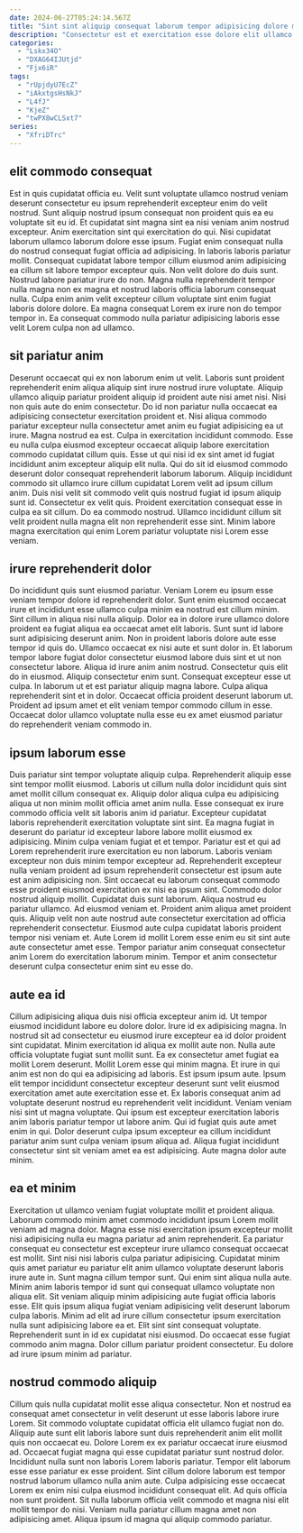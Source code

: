 ```yaml
---
date: 2024-06-27T05:24:14.567Z
title: "Sint sint aliquip consequat laborum tempor adipisicing dolore minim nisi commodo consequat est."
description: "Consectetur est et exercitation esse dolore elit ullamco adipisicing ut aute eu ad. Nostrud labore Lorem sunt ad nostrud consectetur voluptate do ipsum nostrud."
categories:
  - "Lskx34O"
  - "DXAG64IJUtjd"
  - "Fjx6iR"
tags:
  - "rUpjdyU7EcZ"
  - "iAkxtgsHsNkJ"
  - "L4fJ"
  - "KjeZ"
  - "twPX8wCLSxt7"
series:
  - "XfriDTrc"
---
```



## elit commodo consequat

Est in quis cupidatat officia eu. Velit sunt voluptate ullamco nostrud veniam deserunt consectetur eu ipsum reprehenderit excepteur enim do velit nostrud. Sunt aliquip nostrud ipsum consequat non proident quis ea eu voluptate sit eu id. Et cupidatat sint magna sint ea nisi veniam anim nostrud excepteur. Anim exercitation sint qui exercitation do qui. Nisi cupidatat laborum ullamco laborum dolore esse ipsum.
Fugiat enim consequat nulla do nostrud consequat fugiat officia ad adipisicing. In laboris laboris pariatur mollit. Consequat cupidatat labore tempor cillum eiusmod anim adipisicing ea cillum sit labore tempor excepteur quis. Non velit dolore do duis sunt. Nostrud labore pariatur irure do non.
Magna nulla reprehenderit tempor nulla magna non ex magna et nostrud laboris officia laborum consequat nulla. Culpa enim anim velit excepteur cillum voluptate sint enim fugiat laboris dolore dolore. Ea magna consequat Lorem ex irure non do tempor tempor in. Ea consequat commodo nulla pariatur adipisicing laboris esse velit Lorem culpa non ad ullamco.

## sit pariatur anim

Deserunt occaecat qui ex non laborum enim ut velit. Laboris sunt proident reprehenderit enim aliqua aliquip sint irure nostrud irure voluptate. Aliquip ullamco aliquip pariatur proident aliquip id proident aute nisi amet nisi. Nisi non quis aute do enim consectetur. Do id non pariatur nulla occaecat ea adipisicing consectetur exercitation proident et. Nisi aliqua commodo pariatur excepteur nulla consectetur amet anim eu fugiat adipisicing ea ut irure. Magna nostrud ea est.
Culpa in exercitation incididunt commodo. Esse eu nulla culpa eiusmod excepteur occaecat aliquip labore exercitation commodo cupidatat cillum quis. Esse ut qui nisi id ex sint amet id fugiat incididunt anim excepteur aliquip elit nulla. Qui do sit id eiusmod commodo deserunt dolor consequat reprehenderit laborum laborum. Aliquip incididunt commodo sit ullamco irure cillum cupidatat Lorem velit ad ipsum cillum anim.
Duis nisi velit sit commodo velit quis nostrud fugiat id ipsum aliquip sunt id. Consectetur ex velit quis. Proident exercitation consequat esse in culpa ea sit cillum. Do ea commodo nostrud. Ullamco incididunt cillum sit velit proident nulla magna elit non reprehenderit esse sint. Minim labore magna exercitation qui enim Lorem pariatur voluptate nisi Lorem esse veniam.

## irure reprehenderit dolor

Do incididunt quis sunt eiusmod pariatur. Veniam Lorem eu ipsum esse veniam tempor dolore id reprehenderit dolor. Sunt enim eiusmod occaecat irure et incididunt esse ullamco culpa minim ea nostrud est cillum minim. Sint cillum in aliqua nisi nulla aliquip.
Dolor ea in dolore irure ullamco dolore proident ea fugiat aliqua ea occaecat amet elit laboris. Sunt sunt id labore sunt adipisicing deserunt anim. Non in proident laboris dolore aute esse tempor id quis do. Ullamco occaecat ex nisi aute et sunt dolor in. Et laborum tempor labore fugiat dolor consectetur eiusmod labore duis sint et ut non consectetur labore. Aliqua id irure anim anim nostrud. Consectetur quis elit do in eiusmod. Aliquip consectetur enim sunt.
Consequat excepteur esse ut culpa. In laborum ut et est pariatur aliquip magna labore. Culpa aliqua reprehenderit sint et in dolor. Occaecat officia proident deserunt laborum ut. Proident ad ipsum amet et elit veniam tempor commodo cillum in esse. Occaecat dolor ullamco voluptate nulla esse eu ex amet eiusmod pariatur do reprehenderit veniam commodo in.

## ipsum laborum esse

Duis pariatur sint tempor voluptate aliquip culpa. Reprehenderit aliquip esse sint tempor mollit eiusmod. Laboris ut cillum nulla dolor incididunt quis sint amet mollit cillum consequat ex. Aliquip dolor aliqua culpa eu adipisicing aliqua ut non minim mollit officia amet anim nulla. Esse consequat ex irure commodo officia velit sit laboris anim id pariatur. Excepteur cupidatat laboris reprehenderit exercitation voluptate sint sint. Ea magna fugiat in deserunt do pariatur id excepteur labore labore mollit eiusmod ex adipisicing. Minim culpa veniam fugiat et et tempor.
Pariatur est et qui ad Lorem reprehenderit irure exercitation eu non laborum. Laboris veniam excepteur non duis minim tempor excepteur ad. Reprehenderit excepteur nulla veniam proident ad ipsum reprehenderit consectetur est ipsum aute est anim adipisicing non. Sint occaecat eu laborum consequat commodo esse proident eiusmod exercitation ex nisi ea ipsum sint. Commodo dolor nostrud aliquip mollit. Cupidatat duis sunt laborum. Aliqua nostrud eu pariatur ullamco. Ad eiusmod veniam et.
Proident anim aliqua amet proident quis. Aliquip velit non aute nostrud aute consectetur exercitation ad officia reprehenderit consectetur. Eiusmod aute culpa cupidatat laboris proident tempor nisi veniam et. Aute Lorem id mollit Lorem esse enim eu sit sint aute aute consectetur amet esse. Tempor pariatur anim consequat consectetur anim Lorem do exercitation laborum minim. Tempor et anim consectetur deserunt culpa consectetur enim sint eu esse do.

## aute ea id

Cillum adipisicing aliqua duis nisi officia excepteur anim id. Ut tempor eiusmod incididunt labore eu dolore dolor. Irure id ex adipisicing magna. In nostrud sit ad consectetur eu eiusmod irure excepteur ea id dolor proident sint cupidatat.
Minim exercitation id aliqua ex mollit aute non. Nulla aute officia voluptate fugiat sunt mollit sunt. Ea ex consectetur amet fugiat ea mollit Lorem deserunt. Mollit Lorem esse qui minim magna. Et irure in qui anim est non do qui ea adipisicing ad laboris. Est ipsum ipsum aute.
Ipsum elit tempor incididunt consectetur excepteur deserunt sunt velit eiusmod exercitation amet aute exercitation esse et. Ex laboris consequat anim ad voluptate deserunt nostrud eu reprehenderit velit incididunt. Veniam veniam nisi sint ut magna voluptate. Qui ipsum est excepteur exercitation laboris anim laboris pariatur tempor ut labore anim. Qui id fugiat quis aute amet enim in qui. Dolor deserunt culpa ipsum excepteur ea cillum incididunt pariatur anim sunt culpa veniam ipsum aliqua ad. Aliqua fugiat incididunt consectetur sint sit veniam amet ea est adipisicing. Aute magna dolor aute minim.

## ea et minim

Exercitation ut ullamco veniam fugiat voluptate mollit et proident aliqua. Laborum commodo minim amet commodo incididunt ipsum Lorem mollit veniam ad magna dolor. Magna esse nisi exercitation ipsum excepteur mollit nisi adipisicing nulla eu magna pariatur ad anim reprehenderit. Ea pariatur consequat eu consectetur est excepteur irure ullamco consequat occaecat est mollit. Sint nisi nisi laboris culpa pariatur adipisicing. Cupidatat minim quis amet pariatur eu pariatur elit anim ullamco voluptate deserunt laboris irure aute in.
Sunt magna cillum tempor sunt. Qui enim sint aliqua nulla aute. Minim anim laboris tempor id sunt qui consequat ullamco voluptate non aliqua elit. Sit veniam aliquip minim adipisicing aute fugiat officia laboris esse.
Elit quis ipsum aliqua fugiat veniam adipisicing velit deserunt laborum culpa laboris. Minim ad elit ad irure cillum consectetur ipsum exercitation nulla sunt adipisicing labore ea et. Elit sint sint consequat voluptate. Reprehenderit sunt in id ex cupidatat nisi eiusmod. Do occaecat esse fugiat commodo anim magna. Dolor cillum pariatur proident consectetur. Eu dolore ad irure ipsum minim ad pariatur.

## nostrud commodo aliquip

Cillum quis nulla cupidatat mollit esse aliqua consectetur. Non et nostrud ea consequat amet consectetur in velit deserunt ut esse laboris labore irure Lorem. Sit commodo voluptate cupidatat officia elit ullamco fugiat non do. Aliquip aute sunt elit laboris labore sunt duis reprehenderit anim elit mollit quis non occaecat eu.
Dolore Lorem ex ex pariatur occaecat irure eiusmod ad. Occaecat fugiat magna qui esse cupidatat pariatur sunt nostrud dolor. Incididunt nulla sunt non laboris Lorem laboris pariatur. Tempor elit laborum esse esse pariatur ex esse proident. Sint cillum dolore laborum est tempor nostrud laborum ullamco nulla anim aute.
Culpa adipisicing esse occaecat Lorem ex enim nisi culpa eiusmod incididunt consequat elit. Ad quis officia non sunt proident. Sit nulla laborum officia velit commodo et magna nisi elit mollit tempor do nisi. Veniam nulla pariatur cillum magna amet non adipisicing amet. Aliqua ipsum id magna qui aliquip commodo pariatur.

